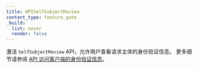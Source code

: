 ```yaml
---
title: APISelfSubjectReview
content_type: feature_gate
_build:
  list: never
  render: false
---
```


<!--
Activate the `SelfSubjectReview` API which allows users
to see the requesting subject's authentication information.
See [API access to authentication information for a client](/docs/reference/access-authn-authz/authentication/#self-subject-review)
for more details.
-->
激活 `SelfSubjectReview` API，允许用户查看请求主体的身份验证信息。
更多细节请参阅 [API 访问客户端的身份验证信息](/zh-cn/docs/reference/access-authn-authz/authentication/#self-subject-review)。
